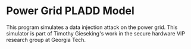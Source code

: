 # Power Grid PLADD Model

This program simulates a data injection attack on the power grid. This simulator is part of Timothy Gieseking's work in the secure hardware VIP research group at Georgia Tech.
